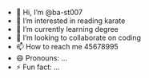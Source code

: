 - 👋 Hi, I’m @ba-st007
- 👀 I’m interested in reading karate 
- 🌱 I’m currently learning degree
- 💞️ I’m looking to collaborate on coding
- 📫 How to reach me 45678995
- 😄 Pronouns: ...
- ⚡ Fun fact: ...

<!---
ba-st007/ba-st007 is a ✨ special ✨ repository because its `README.md` (this file) appears on your GitHub profile.
You can click the Preview link to take a look at your changes.
--->
